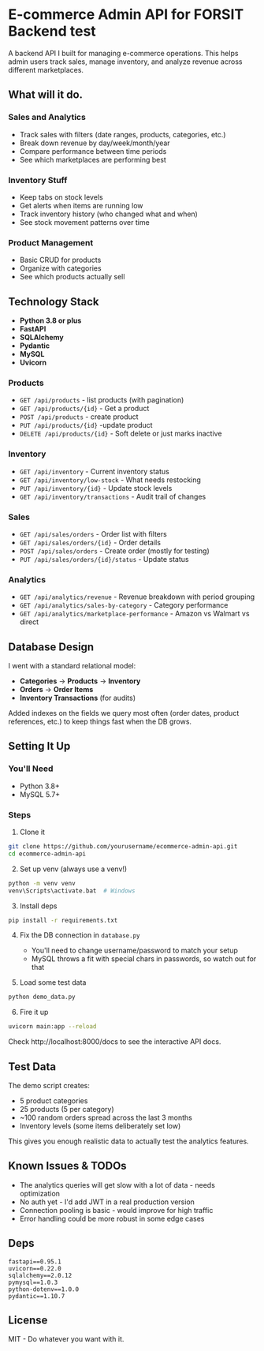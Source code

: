 # E-commerce Admin API for FORSIT Backend test
A backend API I built for managing e-commerce operations. This helps admin users track sales, manage inventory, and analyze revenue across different marketplaces.

## What will it do.

### Sales and Analytics
- Track sales with filters (date ranges, products, categories, etc.)
- Break down revenue by day/week/month/year
- Compare performance between time periods
- See which marketplaces are performing best

### Inventory Stuff
- Keep tabs on stock levels
- Get alerts when items are running low
- Track inventory history (who changed what and when)
- See stock movement patterns over time

### Product Management
- Basic CRUD for products
- Organize with categories
- See which products actually sell

## Technology Stack

- **Python 3.8 or plus** 
- **FastAPI**  
- **SQLAlchemy** 
- **Pydantic** 
- **MySQL** 
- **Uvicorn**


### Products
- `GET /api/products` - list products (with pagination)
- `GET /api/products/{id}` - Get a product
- `POST /api/products` - create product
- `PUT /api/products/{id}` -update product
- `DELETE /api/products/{id}` - Soft delete or just marks inactive

### Inventory
- `GET /api/inventory` - Current inventory status
- `GET /api/inventory/low-stock` - What needs restocking
- `PUT /api/inventory/{id}` - Update stock levels
- `GET /api/inventory/transactions` - Audit trail of changes

### Sales
- `GET /api/sales/orders` - Order list with filters
- `GET /api/sales/orders/{id}` - Order details
- `POST /api/sales/orders` - Create order (mostly for testing)
- `PUT /api/sales/orders/{id}/status` - Update status

### Analytics
- `GET /api/analytics/revenue` - Revenue breakdown with period grouping
- `GET /api/analytics/sales-by-category` - Category performance
- `GET /api/analytics/marketplace-performance` - Amazon vs Walmart vs direct

## Database Design

I went with a standard relational model:

- **Categories** -> **Products** -> **Inventory**
- **Orders** -> **Order Items**
- **Inventory Transactions** (for audits)

Added indexes on the fields we query most often (order dates, product references, etc.) to keep things fast when the DB grows.

## Setting It Up

### You'll Need
- Python 3.8+
- MySQL 5.7+

### Steps
1. Clone it
```bash
git clone https://github.com/yourusername/ecommerce-admin-api.git
cd ecommerce-admin-api
```

2. Set up venv (always use a venv!)
```bash
python -m venv venv
venv\Scripts\activate.bat  # Windows
```

3. Install deps
```bash
pip install -r requirements.txt
```

4. Fix the DB connection in `database.py` 
   - You'll need to change username/password to match your setup
   - MySQL throws a fit with special chars in passwords, so watch out for that

5. Load some test data
```bash
python demo_data.py
```

6. Fire it up
```bash
uvicorn main:app --reload
```

Check http://localhost:8000/docs to see the interactive API docs.

## Test Data

The demo script creates:
- 5 product categories
- 25 products (5 per category)
- ~100 random orders spread across the last 3 months
- Inventory levels (some items deliberately set low)

This gives you enough realistic data to actually test the analytics features.

## Known Issues & TODOs

- The analytics queries will get slow with a lot of data - needs optimization
- No auth yet - I'd add JWT in a real production version
- Connection pooling is basic - would improve for high traffic
- Error handling could be more robust in some edge cases

## Deps

```
fastapi==0.95.1
uvicorn==0.22.0
sqlalchemy==2.0.12
pymysql==1.0.3
python-dotenv==1.0.0
pydantic==1.10.7
```

## License

MIT - Do whatever you want with it.